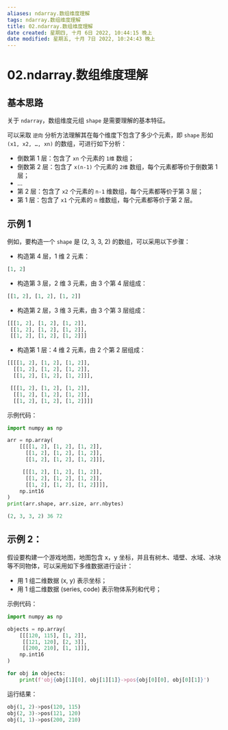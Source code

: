 ```yaml
---
aliases: ndarray.数组维度理解
tags: ndarray.数组维度理解
title: 02.ndarray.数组维度理解
date created: 星期四, 十月 6日 2022, 10:44:15 晚上
date modified: 星期五, 十月 7日 2022, 10:24:43 晚上
---
```


# 02.ndarray.数组维度理解

## 基本思路

关于 `ndarray`，数组维度元组 `shape` 是需要理解的基本特征。

可以采取 `逆向` 分析方法理解其在每个维度下包含了多少个元素，即 `shape` 形如 `(x1, x2, …, xn)` 的数组，可进行如下分析：

- 倒数第 1 层：包含了 `xn` 个元素的 `1维` 数组；
- 倒数第 2 层：包含了 `x(n-1)` 个元素的 `2维` 数组，每个元素都等价于倒数第 1 层；
- …
- 第 2 层：包含了 `x2` 个元素的 `n-1` 维数组，每个元素都等价于第 3 层；
- 第 1 层：包含了 `x1` 个元素的 `n` 维数组，每个元素都等价于第 2 层。

## 示例 1

例如，要构造一个 `shape` 是 (2, 3, 3, 2) 的数组，可以采用以下步骤：

- 构造第 4 层，1 维 2 元素：

```python
[1, 2]
```

- 构造第 3 层，2 维 3 元素，由 3 个第 4 层组成：

```python
[[1, 2], [1, 2], [1, 2]]
```

- 构造第 2 层，3 维 3 元素，由 3 个第 3 层组成：

```python
[[[1, 2], [1, 2], [1, 2]],
 [[1, 2], [1, 2], [1, 2]],
 [[1, 2], [1, 2], [1, 2]]]
```

- 构造第 1 层：4 维 2 元素，由 2 个第 2 层组成：

```python
[[[[1, 2], [1, 2], [1, 2]],
  [[1, 2], [1, 2], [1, 2]],
  [[1, 2], [1, 2], [1, 2]]],

 [[[1, 2], [1, 2], [1, 2]],
  [[1, 2], [1, 2], [1, 2]],
  [[1, 2], [1, 2], [1, 2]]]]
```

示例代码：

```python
import numpy as np

arr = np.array(
	[[[[1, 2], [1, 2], [1, 2]],
	  [[1, 2], [1, 2], [1, 2]],
	  [[1, 2], [1, 2], [1, 2]]],

	 [[[1, 2], [1, 2], [1, 2]],
	  [[1, 2], [1, 2], [1, 2]],
	  [[1, 2], [1, 2], [1, 2]]]],
	np.int16
)
print(arr.shape, arr.size, arr.nbytes)
```

```python
(2, 3, 3, 2) 36 72
```

## 示例 2：

假设要构建一个游戏地图，地图包含 x，y 坐标，并且有树木、墙壁、水域、冰块等不同物体，可以采用如下多维数据进行设计：

- 用 1 组二维数据 (x, y) 表示坐标；
- 用 1 组二维数据 (series, code) 表示物体系列和代号；

示例代码：

```python
import numpy as np

objects = np.array(
	[[[120, 115], [1, 2]],
	 [[121, 120], [2, 3]],
	 [[200, 210], [1, 1]]],
	np.int16
)

for obj in objects:
	print(f'obj{obj[1][0], obj[1][1]}->pos{obj[0][0], obj[0][1]}')
```

运行结果：

```python
obj(1, 2)->pos(120, 115)
obj(2, 3)->pos(121, 120)
obj(1, 1)->pos(200, 210)
```
